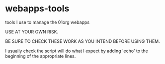 webapps-tools
=============

tools I use to manage the 01org webapps

USE AT YOUR OWN RISK.

BE SURE TO CHECK THESE WORK AS YOU INTEND BEFORE USING THEM.

I usually check the script will do what I expect by adding 'echo' to the beginning of the appropriate lines.
